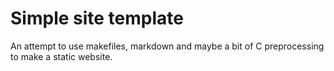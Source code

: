 # Simple site template

An attempt to use makefiles, markdown and maybe a bit of C preprocessing to make a static website.